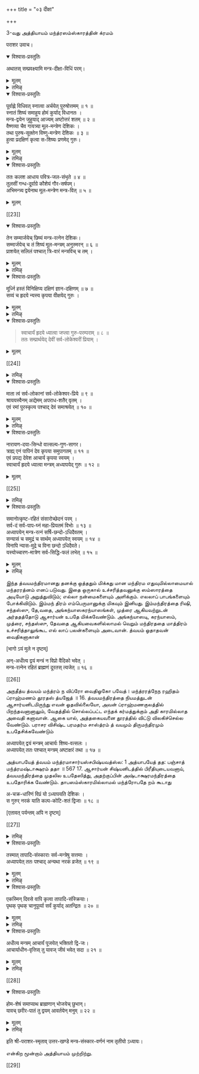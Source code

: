 +++
title = "०३ दीक्षा"

+++

3-வது அத்தியாயம் 
மந்த்ரஸம்ஸ்காரத்தின் க்ரமம் 

पराशर उवाच।  

<details open><summary>विश्वास-प्रस्तुतिः</summary>

अथातस् सम्प्रवक्ष्यामि मन्त्र-दीक्षा-विधिं परम्।
</details>

<details><summary>मूलम्</summary>

अथातस् सम्प्रवक्ष्यामि मन्त्र-दीक्षा-विधिं परम्।
</details>

<details><summary>तमिऴ्</summary>

ஸ்ரீபராயரப கவான் ரிஷிகளைப் பார்த்துச் சொல்லு கிறார்,- நாமஸம்ஸ்காரத்தைச் சொன்னபிறகு, அதற்குப் பின் செய்யவேண்டிய மந்த்ரஸம்ஸ்காரம் செய்யும் முறை யைச் சொல்லுகிறேன் கேளுங்கள்.
</details>

<details open><summary>विश्वास-प्रस्तुतिः</summary>

पूर्वाह्णे विधिवत् स्नात्वा अर्चयेत् पुरुषोत्तमम् ॥ १ ॥  
स्नातं शिष्यं समाहूय होमं कुर्याद् विधानतः ।  
मन्त्र-द्वयेन जुहुयाद् आज्यम् अष्टोत्तरं शतम् ॥ २ ॥  
वैष्णव्या चैव गायत्र्या मूल-मन्त्रेण देशिकः ।  
तथा पुरुष-सूक्तेन विष्णु-मन्त्रेण देशिकः ॥ ३ ॥  
हुत्वा प्रदक्षिणं कृत्वा स-शिष्यः प्रणमेद् गुरुः।
</details>

<details><summary>मूलम्</summary>

पूर्वाह्णे विधिवत् स्नात्वा अर्चयेत् पुरुषोत्तमम् ॥ १ ॥  
स्नातं शिष्यं समाहूय होमं कुर्याद् विधानतः ।  
मन्त्र-द्वयेन जुहुयाद् आज्यम् अष्टोत्तरं शतम् ॥ २ ॥  
वैष्णव्या चैव गायत्र्या मूल-मन्त्रेण देशिकः ।  
तथा पुरुष-सूक्तेन विष्णु-मन्त्रेण देशिकः ॥ ३ ॥  
हुत्वा प्रदक्षिणं कृत्वा स-शिष्यः प्रणमेद् गुरुः।  
</details>

<details><summary>तमिऴ्</summary>

பூர்வாஹ்ணம் எனப்படும். மந்திரோபதேயம் செய்யும் ஆசார்யன், தான் காலையில் எழுந்திருந்தது, (ப கவந்நாம ஸமரணம், பல் துலக்குதல் தொடக்கமாக)ஸ்நாநம் ஸந்த், யா வந்த னமீறாகவுள்ள காலைக்கடன்களைப் பூர்வாஹ்ணத்தில் முடித்துக்கொண்டு, பின்பு புருஷோத்தமனான ஸ்ரீமந் நாராயணனுக்குத் திருவாராதனம் செய்யவேண்டும். அதற்குப்பின் முற்கூறிய காலைக்கடன்களைச் செய்து முடித்த சிஷ்யனை அழைத்துத் தன் ஸமீபத்தில் வைத்துக் கொண்டு, பாஞ்சராத்ரம் முதலான ஸாஸ்த்ரங்களில் சொல் லிய விதிப்படி ப்ரதிஷ்டை, செய்யப்பட்ட அக்னியில், திருமந்திரம், த்வயம, விஷணு காயத்ரி ஆகிய மந்திரங் கள் ஒவ்வொன்றாலும் 108 தரமும், புருஷஸூக்தத்தின் ருக்குக்களாலும், விஷ்ணு ஷடாக்ஷரி முதலான வைஷ்ணவ மந்திரங்களாலும் நெய்யினால் இயன்றவரையில் ஹோமம் செய்து, பின்பு அவ்வக்னியை சிஷ்யனும தானுமாக பரதக்ஷிணம் செய்து தண்டன் ஸமர்ப்பிக்கவேண்டியது.பராசரவிசிஷ்ட பரமதர்ம சாஸ்த்ரம்
</details>

<details open><summary>विश्वास-प्रस्तुतिः</summary>

ततः कलश आधाय पवित्र-जल-संभृते ॥ ४ ॥  
तुलसीं गन्ध-दूर्वाग्रे कौशेयं गौर-सर्षपम्।  
अभिमन्त्र्य द्वयेनाथ मूल-मन्त्रेण मन्त्र-वित् ॥ ५ ॥
</details>

<details><summary>मूलम्</summary>

ततः कलश आधाय पवित्र-जल-संभृते ॥ ४ ॥  
तुलसीं गन्ध-दूर्वाग्रे कौशेयं गौर-सर्षपम्।  
अभिमन्त्र्य द्वयेनाथ मूल-मन्त्रेण मन्त्र-वित् ॥ ५ ॥  
</details>

[[23]]

<details open><summary>विश्वास-प्रस्तुतिः</summary>

तेन सम्मार्जयेच् छिष्यं मन्त्र-रत्नेन देशिकः।  
सम्मार्जयेच् च तं शिष्यं मूल-मन्त्रम् अनुस्मरन् ॥ ६ ॥  
प्राशयेत् सलिलं पश्चात् त्रि-वारं मन्त्रविच् च तम् ।
</details>

<details><summary>मूलम्</summary>

तेन सम्मार्जयेच् छिष्यं मन्त्र-रत्नेन देशिकः।  
सम्मार्जयेच् च तं शिष्यं मूल-मन्त्रम् अनुस्मरन् ॥ ६ ॥  
प्राशयेत् सलिलं पश्चात् त्रि-वारं मन्त्रविच् च तम् ।
</details>

<details><summary>तमिऴ्</summary>

அடுத்தபடியாக, மந்திரமறிந்த ஆசாரியன், பரிஸுத்த மான ஒரு கலயத்தில், காவேரி முதலான புண்யதீர்த்தங் களின் ஜலத்தை நிறைத்து, அதில் திருத்துழாய், சந்தனம், அருகம்புல் நுனி வெண்கடுகு ஆகியவற்றைச் சேர்த்து, பட்டு வஸ்திரத்தைச் சுற்றி, திருமந்திரத்தாலும், த்வயமந்திரத் தாலும் அபி மந்திரித்து, அந்த ஜலத்தால அம்மந்திரங்களை அநுஸந்தி,த்துக்கொண்டு சிஷ்யனை ப்ரோக்ஷித்து, அந்த ஜலத்தை மூன்று தரம் ப்ராஸநம் பண்ணிவைக்கவேண்டும். 
</details>

<details open><summary>विश्वास-प्रस्तुतिः</summary>

मूर्ध्नि हस्तं विनिक्षिप्य दक्षिणं ज्ञान-दक्षिणम् ॥ ७ ॥  
सव्यं च हृदये न्यस्य कृपया वीक्षयेद् गुरुः ।
</details>

<details><summary>मूलम्</summary>

मूर्ध्नि हस्तं विनिक्षिप्य दक्षिणं ज्ञान-दक्षिणम् ॥ ७ ॥  
सव्यं च हृदये न्यस्य कृपया वीक्षयेद् गुरुः ।
</details>

<details><summary>तमिऴ्</summary>

ஆசார்யன் ஜ்ஞானமளிக்கும் தனது வலது கையை சிஷ்யனுடைய தலையில் பொருந்தும்படி வைத்து, இடது கையை அவன் மார்பில் வைத்து, தயையுடையவனாய சிஷ்யனைப் பார்க்கவேணும்.
</details>

<details open><summary>विश्वास-प्रस्तुतिः</summary>

> स्वाचार्यं हृदये ध्यात्वा जप्त्वा गुरु-परम्पराम् ॥ ८ ॥  
ततः सम्प्रार्थयेद् देवीं सर्व-लोकेश्वरीं प्रियाम् ।
</details>

<details><summary>मूलम्</summary>

> स्वाचार्यं हृदये ध्यात्वा जप्त्वा गुरु-परम्पराम् ॥ ८ ॥  
ततः सम्प्रार्थयेद् देवीं सर्व-लोकेश्वरीं प्रियाम् ।  
</details>

[[24]] 

<details><summary>तमिऴ्</summary>

அதன்பிறகு, ஆசார்யன் தனக்கு மந்திரோபதேயம் செய்த ஆசார்யனை நெஞ்சில் தியானித்து, ஸ்ரீ தரன் ஈறாகவுள்ள குருபரம்பரையை அநு ஸந்தி,த்து, பின்பு - எல்லாவுலகங்களுக்கும் ஸ்வாமினியாய், சேதனர் விஷயத் தில் இனியதையே செய்பவளான பெரியபிராட்டியாரைப் பின்வருமாறு பிரார்த்தி, க்கக்கடவன்.
</details>

<details open><summary>विश्वास-प्रस्तुतिः</summary>

माता त्वं सर्व-लोकानां सर्व-लोकेश्वर-प्रिये ॥ ९ ॥  
श्राययस्वैनम् अद्येमम् अपराध-शतैर् वृतम् ।  
एवं रमां पुरस्कृत्य पश्चाद् देवं समाश्रयेत् ॥ १० ॥
</details>

<details><summary>मूलम्</summary>

माता त्वं सर्व-लोकानां सर्व-लोकेश्वर-प्रिये ॥ ९ ॥  
श्राययस्वैनम् अद्येमम् अपराध-शतैर् वृतम् ।  
एवं रमां पुरस्कृत्य पश्चाद् देवं समाश्रयेत् ॥ १० ॥  
</details>

<details><summary>तमिऴ्</summary>

ஸ்ரீமஹாலக்ஷ்மியே। ஸர்வேஸ்வரன் சேதனருடைய பாபங்களைப்பார்த்து, அவர்களை தாண்டி கக முற்படும் போது, இச்சேதனன் பல குற்றங்களைச் செய்து அவனுக்கு அருகில் வரவும தகுதியில்லாதவனாயிருக்கிறான். தேவரீர்- யாரேனும், எவ்விதமான பிழையைச் செய்தபோதிலும், அவற்றைப் பொறுத்து, அவர்கள் அனைவர்க்கும் எவராலும் ஒரு தீங்கும் வாராதபடி காக்கும் மாதாவாயிருக்கிறீர். ஸர்வலோகேஸ்வரனான அவனுக்கும், தாம சொன்னதை மறுக்கவொண்ணாதபடி நெஞ்சுக்கு இனியவளாயிருக்கிறீர். ஆகையால், இவனுடைய குற்றங்களைப் பொறுப்பித்து, இவனை இன்று ஸர்வேஸ்வரன் திருவடிகளில் ஆஸ்ரயிப்பிக்க வேணும்” என்று ஆசார்யன் பிராட்டியை முன்னிட்டுக் கொண்டு, பிறகு ஸர்வேஸ்வரனைப் பற்றக்கடவன்.
பராசர விசிஷ்ட பரமதர்ம சாஸ்த்ரம்
த்வய மந்த்ரோபதே பயம்
</details>

<details open><summary>विश्वास-प्रस्तुतिः</summary>

नारायण-दया-सिन्धो वात्सल्य-गुण-सागर।  
त्राह्य् एनं पापिनं देव कृपया समुपागतम् ॥ ११ ॥  
एवं प्रपद्य देवेश आचार्य कृपया स्वयम् ।  
स्वाचार्यं हृदये ध्यात्वा मन्त्रम् अध्यापयेद् गुरुः ॥ १२ ॥
</details>

<details><summary>मूलम्</summary>

नारायण-दया-सिन्धो वात्सल्य-गुण-सागर।  
त्राह्य् एनं पापिनं देव कृपया समुपागतम् ॥ ११ ॥  
एवं प्रपद्य देवेश आचार्य कृपया स्वयम् ।  
स्वाचार्यं हृदये ध्यात्वा मन्त्रम् अध्यापयेद् गुरुः ॥ १२ ॥  
</details>

[[25]]

<details><summary>तमिऴ्</summary>

எல்லா ஜனங்களுக்கும் தாய் தந்தை முதலான எல்லா உறவினனாயுமிருக்கும ஸ்ரீய:பதியான நாராயணனே । வாத்ஸல்யகு ணக்கடலே। எப் கருணைப்பெருங்கடலே । போதும் பாவமே செய்து பாவியான இவன் தேவரீருடைய கருணையால் இப்போது திருமுன்பே வந்திருக்கிறான் ; இவனைக்காத்தருள்வீர் ।" என்று தனது ஆசார்யனுடைய க்ருபையைப் பற்றாசாகக்கொண்டு
தான் ஸர்வேஸ்வர னிடத்தில் ப்ரபததிபண்ணி, தன்னுடைய ஆசார்யனை நெஞ்சில் தியானித்துக்கொண்டு, ஆசார்யன் சிஷ்யனுக்கு மந்திரததை உபதேஸம் செய்யவேண்டும்.
த்வய மாஹாத்ம்யம்
</details>

<details open><summary>विश्वास-प्रस्तुतिः</summary>

समानोत्कृष्ट-रहितं संसारोच्छेदनं परम् ।  
सर्व-दं सर्व-पाप-घ्नं महा-प्रियतमं विभोः ॥ १३ ॥  
अध्यापयेन् मन्त्र-रत्नं सर्षि-छन्दो-ऽधिदैवतम् ।  
सन्यासं च समुद्रं च सार्थम् अध्यापयेत् स्वयम् ॥ १४ ॥  
विनापि न्यास-मुद्रे च विना छन्दो ऽधिदैवते।  
यस्योच्चारण-मात्रेण सर्व-सिद्धि-फलं लभेत् ॥ १५ ॥
</details>

<details><summary>मूलम्</summary>

समानोत्कृष्ट-रहितं संसारोच्छेदनं परम् ।  
सर्व-दं सर्व-पाप-घ्नं महा-प्रियतमं विभोः ॥ १३ ॥  
अध्यापयेन् मन्त्र-रत्नं सर्षि-छन्दो-ऽधिदैवतम् ।  
सन्यासं च समुद्रं च सार्थम् अध्यापयेत् स्वयम् ॥ १४ ॥  
विनापि न्यास-मुद्रे च विना छन्दो ऽधिदैवते।  
यस्योच्चारण-मात्रेण सर्व-सिद्धि-फलं लभेत् ॥ १५ ॥  
</details>

<details><summary>तमिऴ्</summary>

இந்த த்வயமந்திரமானது தனக்கு ஒத்ததும் மிக்கது மான மந்திரம எதுவுமில்லாமையால் மந்தரரத்னம் எனப் படுவது. இதை ஒருகால் உச்சரித்தவனுக்கு
</details>

இந்த த்வயமந்திரமானது தனக்கு ஒத்ததும் மிக்கது மான மந்திரம எதுவுமில்லாமையால் மந்தரரத்னம் எனப் படுவது. இதை ஒருகால் உச்சரித்தவனுக்கு ஸம்ஸாரத்தை அடியோடு அறுத்துவிடும்; எல்லா நன்மைகளையும் 
அளிக்கும். எலலாப் பாபங்களையும் போக்கிவிடும். இம்மந் திரம் எம்பெருமானுக்கு மிகவும் இனியது. இம்மந்திரத்தை ரிஷி, சந்தஸ்ஸு, தே,வதை, அங்கந்யாஸகரந்யாஸங்கள், முத்ரை ஆகியவற்றுடன் அர்ததத்தோடு ஆசார்யன் உபதே மிக்கவேண்டும். அங்கந்யாஸடி, கரந்யாஸம், முத்ரை, சந்தஸ்ஸு, தேவதை ஆகியவைகளில்லாமல் வெறும் மந்திரததை மாத்திரம் உச்சரித்தாலுங்கூட எல் லாப் பலன்களையும் அடைவான். 
த்வயம் ஓதாதவன் வைதிகனாகான் 

[भागो ऽयं मुले न दृष्टम्]

अन्-अधीत्य द्वयं मन्त्रं न विप्रो वैदिको भवेत् ।  
मन्त्र-रत्नेन रहितं ब्राह्मणं दूरतस् त्यजेत् ॥ १६ ॥ 

[[26]]

அநதீத்ய த்வயம் மந்த்ரம் ந விப்ரோ வைதிஓகோ பவேத்। மந்த்ரரத்நேந ரஹிதம் ப்ராஹ்மணம் தூரதஸ் த்யஜேத் ॥ 16. 
த்வயமந்திரத்தை நியமத்துடன் ஆசார்யனிடமிருந்து 
எவன் ஓதவில்லையோ, அவன் ப்ராஹ்மணகுலத்தில் 
பிறந்தவனானாலும், வேதத்தில் சொல்லப்பட்ட எந்தக் கர்மத்துக்கும் அதி காரமில்லாத அவைதி கனாவான். ஆகை யால், அத்தகையவனை தூரத்தில் விட்டு விலகிச்செல்ல வேண்டும். 
பராசர விசிஷ்ட பரமதர்ம சாஸ்த்ரம் 
த் வயமும் திருமந்திரமும் உபதேசிக்கவேண்டும் 

अध्यापयेत् द्वयं मन्त्रम् आचार्यः शिष्य-वत्सलः ।  
अध्यापयेत् ततः पश्चात् मन्त्रम् अष्टाक्षरं तथा ॥ १७ ॥  

அத்யாபயேத் த்வயம் மந்த்ரமாசார்யஸ்சபிஷ்யவத்ஸ்ல: 1 அத்யாபயேத் தத: பஞ்சாத் மந்த்ரமஷ்டாக்ஷரம் ததா ॥ 
567 
17. 
ஆசார்யன் சிஷ்யனிடத்தில் பிரீதியுடையவனாய், த்வயமந்திரத்தை முதலில உபதேஸித்து, அதற்குப்பின் அஷ்டாக்ஷரமந்திரத்தை உபதோரிக்க வேண்டும். 
தாபஸம்ஸ்காரமில்லாமல் மந்த்ரோபதே றம் கூடாது 

अ-चक्र-धारिणं विप्रं यो ऽध्यापयति देशिकः ।  
स गुरुर् नरकं याति कल्प-कोटि-शतं द्विजाः ॥ १८ ॥ 

[एतावत् पर्यन्तम् अपि न दृष्टम्]

[[27]]

<details><summary>तमिऴ्</summary>

எந்த ஆசார்யன் தாபஸம்ஸ்காரமில்லாத அந்தணனுக்கு மந்திரத்தை உபதே பிக்கிறானோ, அவன் 
நரகத்தை அடைந்து, 
உழல்வான். 
பல கல்பங்கள் அங்கேயே
</details>

<details open><summary>विश्वास-प्रस्तुतिः</summary>

तस्मात् तापादि-संस्काराः सर्व-मन्त्रेषु सत्तमाः ।  
अध्यापयेत् ततः पश्चाद् अन्यथा नरकं व्रजेत् ॥ १९ ॥
</details>

<details><summary>मूलम्</summary>

तस्मात् तापादि-संस्काराः सर्व-मन्त्रेषु सत्तमाः ।  
अध्यापयेत् ततः पश्चाद् अन्यथा नरकं व्रजेत् ॥ १९ ॥  
</details>

<details><summary>तमिऴ्</summary>

ஆகையால், தாபம், புண்ட்ரம். முதலான கீழ்ச்சொன்ன ஸமஸ்காரங்கள் செய்தபின்பே திருமந்த்ரம் த்வயம் முதலான எல்லா மந்திரங்களையும் உபதே பிக்கவேண்டும். இல்லையேல் நரகத்தை அடை
வான்,ஒரே நாளில் பஞ்சஸம்ஸ்காரங்கள்
</details>

<details open><summary>विश्वास-प्रस्तुतिः</summary>

एकस्मिन् दिवसे वापि कृत्वा तापादि-संस्क्रियाः।  
पृथक् पृथक् चानुपूर्व्या सर्वं कुर्याद् अतन्द्रितः ॥ २० ॥
</details>

<details><summary>मूलम्</summary>

एकस्मिन् दिवसे वापि कृत्वा तापादि-संस्क्रियाः।  
पृथक् पृथक् चानुपूर्व्या सर्वं कुर्याद् अतन्द्रितः ॥ २० ॥  
</details>

<details><summary>तमिऴ्</summary>

தாபம் முதலிய எல்லா ஸம்ஸ்காரங்களையும் ஒரே தினத்திலாவது முற்கூறிய கிரமப்படி தனித்தனியே ஒன்றும் விடாமல் சோம்பலில்லாமல் செய்யவேண்டும்.
சிஷ்யனிருக்கவேண்டிய முறை
</details>

<details open><summary>विश्वास-प्रस्तुतिः</summary>

अधीत्य मन्त्रम् आचार्यं पूजयेत् भक्तितो द्वि-जः।  
आचार्याधीन-वृत्तिस् तु यावज् जीवं भवेत् सदा ॥ २१ ॥
</details>

<details><summary>मूलम्</summary>

अधीत्य मन्त्रम् आचार्यं पूजयेत् भक्तितो द्वि-जः।  
आचार्याधीन-वृत्तिस् तु यावज् जीवं भवेत् सदा ॥ २१ ॥  
</details>

<details><summary>तमिऴ्</summary>

சிஷ்யன் மந்திரத்தை நியமத்துடன் கற்றபின்பு, ஆசார்யனை பக்தியோடு ஆராதி,க்கக்கடவன். பிறகு, ஆயுளுள்ளவரையில் எப்போதும் ஆசார்யனுக்குப் பரதந்த்ர மானவனாகவே இருக்கக்கடவன்.
</details>

[[28]]

<details open><summary>विश्वास-प्रस्तुतिः</summary>

होम-शेषं समाप्याथ ब्राह्मणान् भोजयेच् छुभान्।  
यावच् छरीर-पातं तु द्वयम् आवर्तयेन् मनुम् ॥ २२ ॥
</details>

<details><summary>मूलम्</summary>

होम-शेषं समाप्याथ ब्राह्मणान् भोजयेच् छुभान्।  
यावच् छरीर-पातं तु द्वयम् आवर्तयेन् मनुम् ॥ २२ ॥  
</details>

<details><summary>तमिऴ्</summary>

பராசர விசிஷ்ட பரமதர்ம சாஸ்த்ரம்
சிஷ்யனுக்கு மந்திரோபதேயம் செய்தபின்பு ஹோம் ாேஷத்தை ஆசார்யன் செய்துமுடித்து, நல்லொழுக்க முள்ள அந்தணர்களுக்கு அமுது செய்விக்கவேண்டியது. சிஷ்யனும சரீரமுள்ளவரையில் எப்போதும் த்வயமந்தி, ரத்தை அநுஸந்தாநம் செய்யக்கடவன்.
</details>

इति श्री-पराशर-स्मृताव् उत्तर-खण्डे मन्त्र-संस्कार-वर्णनं नाम तृतीयो ऽध्यायः।

என்கிற மூன்றாம் அத்தியாயம் முற்றிற்று.

[[29]]